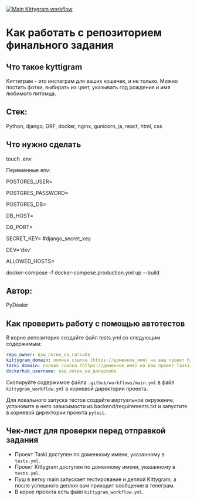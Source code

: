 [![Main Kittygram workflow](https://github.com/PyDealer/kittygram_final/actions/workflows/main.yml/badge.svg)](https://github.com/PyDealer/kittygram_final/actions/workflows/main.yml)
#  Как работать с репозиторием финального задания

## Что такое kyttigram

Киттиграм - это инстаграм для ваших кошечек, и не только. Можно постить фотки, выбирать их цвет, указывать год рождения и имя любимого питомца.

## Стек:
Python, django, DRF, docker, nginx, gunicorn, js, react, html, css

## Что нужно сделать

touch .env

Переменные env:


POSTGRES_USER=

POSTGRES_PASSWORD=

POSTGRES_DB=

DB_HOST=

DB_PORT=

SECRET_KEY= #django_secret_key

DEV='dev'

ALLOWED_HOSTS=


docker-compose -f docker-compose.production.yml up --build

## Автор:
PyDealer

## Как проверить работу с помощью автотестов

В корне репозитория создайте файл tests.yml со следующим содержимым:
```yaml
repo_owner: ваш_логин_на_гитхабе
kittygram_domain: полная ссылка (https://доменное_имя) на ваш проект Kittygram
taski_domain: полная ссылка (https://доменное_имя) на ваш проект Taski
dockerhub_username: ваш_логин_на_докерхабе
```

Скопируйте содержимое файла `.github/workflows/main.yml` в файл `kittygram_workflow.yml` в корневой директории проекта.

Для локального запуска тестов создайте виртуальное окружение, установите в него зависимости из backend/requirements.txt и запустите в корневой директории проекта `pytest`.

## Чек-лист для проверки перед отправкой задания

- Проект Taski доступен по доменному имени, указанному в `tests.yml`.
- Проект Kittygram доступен по доменному имени, указанному в `tests.yml`.
- Пуш в ветку main запускает тестирование и деплой Kittygram, а после успешного деплоя вам приходит сообщение в телеграм.
- В корне проекта есть файл `kittygram_workflow.yml`.
